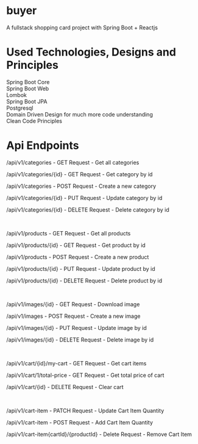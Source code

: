 # buyer
A fullstack shopping card project with Spring Boot + Reactjs

# Used Technologies, Designs and Principles
Spring Boot Core <br>
Spring Boot Web <br>
Lombok <br>
Spring Boot JPA <br>
Postgresql <br>
Domain Driven Design for much more code understanding <br>
Clean Code Principles <br>

# Api Endpoints
<p> /api/v1/categories                         -    GET Request    -   Get all categories</p>
<p> /api/v1/categories/{id}                    -    GET Request    -   Get category by id</p>
<p> /api/v1/categories                         -    POST Request   -   Create a new category</p>
<p> /api/v1/categories/{id}                    -    PUT Request    -   Update category by id</p>
<p> /api/v1/categories/{id}                    -    DELETE Request -   Delete category by id</p>
<br>
<p> /api/v1/products                           -    GET Request    -   Get all products</p>
<p> /api/v1/products/{id}                      -    GET Request    -   Get product by id</p>
<p> /api/v1/products                           -    POST Request   -   Create a new product</p>
<p> /api/v1/products/{id}                      -    PUT Request    -   Update product by id</p>
<p> /api/v1/products/{id}                      -    DELETE Request -   Delete product by id</p>
<br>
<p> /api/v1/images/{id}                        -    GET Request    -   Download image</p>
<p> /api/v1/images                             -    POST Request   -   Create a new image</p>
<p> /api/v1/images/{id}                        -    PUT Request    -   Update image by id</p>
<p> /api/v1/images/{id}                        -    DELETE Request -   Delete image by id</p>
<br> 
<p> /api/v1/cart/{id}/my-cart                  -    GET Request    -   Get cart items</p>
<p> /api/v1/cart/1/total-price                 -    GET Request    -   Get total price of cart</p>
<p> /api/v1/cart/{id}                          -    DELETE Request -   Clear cart</p>
<br>
<p> /api/v1/cart-item                          -    PATCH Request  -   Update Cart Item Quantity</p>
<p> /api/v1/cart-item                          -    POST  Request  -   Add Cart Item Quantity</p>
<p> /api/v1/cart-item{cartId}/{productId}      -    Delete Request -   Remove Cart Item</p>
